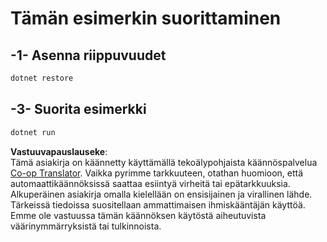 <!--
CO_OP_TRANSLATOR_METADATA:
{
  "original_hash": "84857cd27c06e9e5cb8bded78ab9c05c",
  "translation_date": "2025-06-18T06:14:11+00:00",
  "source_file": "03-GettingStarted/02-client/solution/dotnet/README.md",
  "language_code": "fi"
}
-->
# Tämän esimerkin suorittaminen

## -1- Asenna riippuvuudet

```bash
dotnet restore
```

## -3- Suorita esimerkki

```bash
dotnet run
```

**Vastuuvapauslauseke**:  
Tämä asiakirja on käännetty käyttämällä tekoälypohjaista käännöspalvelua [Co-op Translator](https://github.com/Azure/co-op-translator). Vaikka pyrimme tarkkuuteen, otathan huomioon, että automaattikäännöksissä saattaa esiintyä virheitä tai epätarkkuuksia. Alkuperäinen asiakirja omalla kielellään on ensisijainen ja virallinen lähde. Tärkeissä tiedoissa suositellaan ammattimaisen ihmiskääntäjän käyttöä. Emme ole vastuussa tämän käännöksen käytöstä aiheutuvista väärinymmärryksistä tai tulkinnoista.